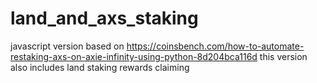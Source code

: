 # land_and_axs_staking

javascript version based on https://coinsbench.com/how-to-automate-restaking-axs-on-axie-infinity-using-python-8d204bca116d
this version also includes land staking rewards claiming
